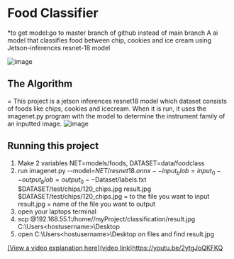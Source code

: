 # Food Classifier
*to get model:go to master branch of github instead of main branch
A ai model that classifies food between chip, cookies and ice cream using Jetson-inferences resnet-18 model

![image](https://github.com/kunvin22/FoodClassifier2/assets/56424209/ae4b7361-117a-4272-8f53-c35b94408e2b)

## The Algorithm
=
This project is a jetson inferences resnet18 model which dataset consists of foods like chips, cookies and icecream. When it is run, it uses the imagenet.py program with the model to determine the instrument family of an inputted image.
![image](https://github.com/kunvin22/FoodClassifier2/assets/56424209/a56720d1-3832-4370-bcf5-d453e731c926)

## Running this project

1. Make 2 variables NET=models/foods, DATASET=data/foodclass
2. run imagenet.py --model=$NET/resnet18.onnx --input_blob=input_0 --output_blob=output_0 --$Dataset/labels.txt $DATASET/test/chips/120_chips.jpg result.jpg
    $DATASET/test/chips/120_chips.jpg = to the file you want to input
    result.jpg = name of the file you want to output
3. open your laptops terminal
4. scp <nanousername>@192.168.55.1:/home/<nanousername>/myProject/classification/result.jpg C:\Users\<hostusername>\Desktop
5. open C:\Users\<hostusername>\Desktop on files and find result.jpg

[[View a video explanation here](video link)](https://youtu.be/2ytgJoQKFKQ)https://youtu.be/2ytgJoQKFKQ
